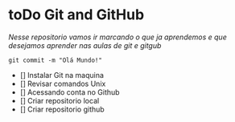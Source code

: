 # toDo Git and GitHub


*Nesse repositorio vamos ir marcando o que ja
aprendemos e que desejamos aprender nas aulas
de git e gitgub*

`
git commit -m "Olá Mundo!"
`

- [] Instalar Git na maquina
- [] Revisar comandos Unix
- [] Acessando conta no Github
- [] Criar repositorio local
- [] Criar repositorio github